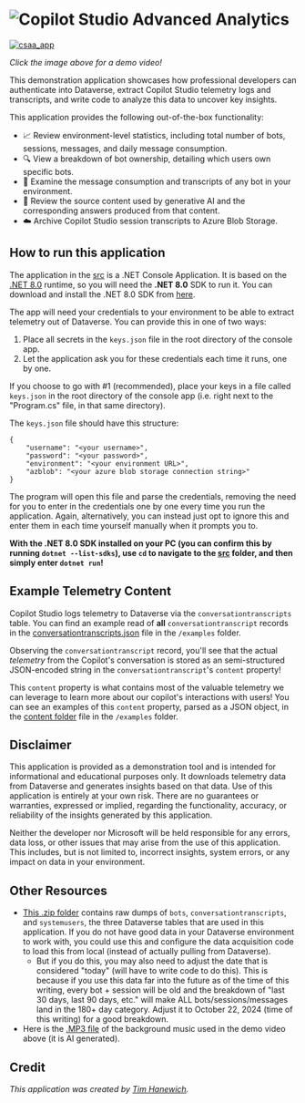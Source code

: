 # ![Copilot Studio Advanced Analytics](https://i.imgur.com/X8s6bNH.jpeg)

[![csaa_app](https://i.imgur.com/CrVSyzh.png)](https://youtu.be/Rj9aH3xAggo)

*Click the image above for a demo video!*

This demonstration application showcases how professional developers can authenticate into Dataverse, extract Copilot Studio telemetry logs and transcripts, and write code to analyze this data to uncover key insights.

This application provides the following out-of-the-box functionality:
- 📈 Review environment-level statistics, including total number of bots, sessions, messages, and daily message consumption.
- 🔍 View a breakdown of bot ownership, detailing which users own specific bots.
- 📜 Examine the message consumption and transcripts of any bot in your environment.
- 🤖 Review the source content used by generative AI and the corresponding answers produced from that content.
- ☁️ Archive Copilot Studio session transcripts to Azure Blob Storage.

## How to run this application
The application in the [src](./src/) is a .NET Console Application. It is based on the [.NET 8.0](https://learn.microsoft.com/en-us/dotnet/core/whats-new/dotnet-8/overview) runtime, so you will need the **.NET 8.0** SDK to run it. You can download and install the .NET 8.0 SDK from [here](https://dotnet.microsoft.com/en-us/download/dotnet/8.0).

The app will need your credentials to your environment to be able to extract telemetry out of Dataverse. You can provide this in one of two ways:

1. Place all secrets in the `keys.json` file in the root directory of the console app.
2. Let the application ask you for these credentials each time it runs, one by one.

If you choose to go with #1 (recommended), place your keys in a file called `keys.json` in the root directory of the console app (i.e. right next to the "Program.cs" file, in that same directory).

The `keys.json` file should have this structure:
```
{
    "username": "<your username>",
    "password": "<your password>",
    "environment": "<your environment URL>",
    "azblob": "<your azure blob storage connection string>"
}
```

The program will open this file and parse the credentials, removing the need for you to enter in the credentials one by one every time you run the application. Again, alternatively, you can instead just opt to ignore this and enter them in each time yourself manually when it prompts you to.

**With the .NET 8.0 SDK installed on your PC (you can confirm this by running `dotnet --list-sdks`), use `cd` to navigate to the [src](./src/) folder, and then simply enter `dotnet run`!**

## Example Telemetry Content
Copilot Studio logs telemetry to Dataverse via the `conversationtranscripts` table. You can find an example read of **all** `conversationtranscript` records in the [conversationtranscripts.json](./examples/conversationtranscripts.json) file in the `/examples` folder.

Observing the `conversationtranscript` record, you'll see that the actual *telemetry* from the Copilot's conversation is stored as an semi-structured JSON-encoded string in the `conversationtranscript`'s `content` property!

This `content` property is what contains most of the valuable telemetry we can leverage to learn more about our copilot's interactions with users! You can see an examples of this `content` property, parsed as a JSON object, in the [content folder](./examples/content/) file in the `/examples` folder.

## Disclaimer
This application is provided as a demonstration tool and is intended for informational and educational purposes only. It downloads telemetry data from Dataverse and generates insights based on that data. Use of this application is entirely at your own risk. There are no guarantees or warranties, expressed or implied, regarding the functionality, accuracy, or reliability of the insights generated by this application.

Neither the developer nor Microsoft will be held responsible for any errors, data loss, or other issues that may arise from the use of this application. This includes, but is not limited to, incorrect insights, system errors, or any impact on data in your environment.

## Other Resources
- [This .zip folder](https://github.com/microsoft/SLG-Business-Applications/releases/download/15/BACKUP.DATA.FOR.CSAA.zip) contains raw dumps of `bots`, `conversationtranscripts`, and `systemusers`, the three Dataverse tables that are used in this application. If you do not have good data in your Dataverse environment to work with, you could use this and configure the data acquisition code to load this from local (instead of actually pulling from Dataverse). 
    - But if you do this, you may also need to adjust the date that is considered "today" (will have to write code to do this). This is because if you use this data far into the future as of the time of this writing, every bot + session will be old and the breakdown of "last 30 days, last 90 days, etc." will make ALL bots/sessions/messages land in the 180+ day category. Adjust it to October 22, 2024 (time of this writing) for a good breakdown.
- Here is the [.MP3 file](https://github.com/microsoft/SLG-Business-Applications/releases/download/15/Tech.Beats.mp3) of the background music used in the demo video above (it is AI generated).

## Credit
*This application was created by [Tim Hanewich](https://github.com/TimHanewich).*